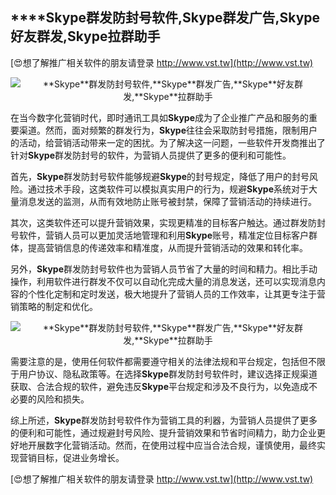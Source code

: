 ## ****Skype**群发防封号软件,**Skype**群发广告,**Skype**好友群发,**Skype**拉群助手**

[😍想了解推广相关软件的朋友请登录 http://www.vst.tw](http://www.vst.tw)

 <center><img src="https://vst.tw/MP4/tuiguang/png/1.png" alt="**Skype**群发防封号软件,**Skype**群发广告,**Skype**好友群发,**Skype**拉群助手"></center>

在当今数字化营销时代，即时通讯工具如**Skype**成为了企业推广产品和服务的重要渠道。然而，面对频繁的群发行为，**Skype**往往会采取防封号措施，限制用户的活动，给营销活动带来一定的困扰。为了解决这一问题，一些软件开发商推出了针对**Skype**群发防封号的软件，为营销人员提供了更多的便利和可能性。

首先，**Skype**群发防封号软件能够规避**Skype**的封号规定，降低了用户的封号风险。通过技术手段，这类软件可以模拟真实用户的行为，规避**Skype**系统对于大量消息发送的监测，从而有效地防止账号被封禁，保障了营销活动的持续进行。

其次，这类软件还可以提升营销效果，实现更精准的目标客户触达。通过群发防封号软件，营销人员可以更加灵活地管理和利用**Skype**账号，精准定位目标客户群体，提高营销信息的传递效率和精准度，从而提升营销活动的效果和转化率。

另外，**Skype**群发防封号软件也为营销人员节省了大量的时间和精力。相比手动操作，利用软件进行群发不仅可以自动化完成大量的消息发送，还可以实现消息内容的个性化定制和定时发送，极大地提升了营销人员的工作效率，让其更专注于营销策略的制定和优化。

 <center><img src="https://vst.tw/MP4/tuiguang/png/0.png" alt="**Skype**群发防封号软件,**Skype**群发广告,**Skype**好友群发,**Skype**拉群助手"></center>

需要注意的是，使用任何软件都需要遵守相关的法律法规和平台规定，包括但不限于用户协议、隐私政策等。在选择**Skype**群发防封号软件时，建议选择正规渠道获取、合法合规的软件，避免违反**Skype**平台规定和涉及不良行为，以免造成不必要的风险和损失。

综上所述，**Skype**群发防封号软件作为营销工具的利器，为营销人员提供了更多的便利和可能性，通过规避封号风险、提升营销效果和节省时间精力，助力企业更好地开展数字化营销活动。然而，在使用过程中应当合法合规，谨慎使用，最终实现营销目标，促进业务增长。

[😍想了解推广相关软件的朋友请登录 http://www.vst.tw](http://www.vst.tw)



